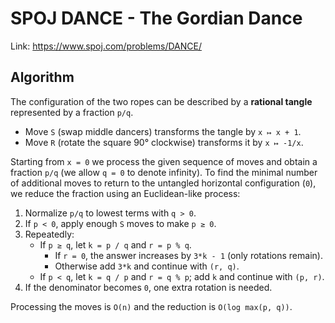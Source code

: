 # SPOJ DANCE - The Gordian Dance

Link: https://www.spoj.com/problems/DANCE/

## Algorithm

The configuration of the two ropes can be described by a **rational tangle**
represented by a fraction `p/q`.

* Move `S` (swap middle dancers) transforms the tangle by `x ↦ x + 1`.
* Move `R` (rotate the square 90° clockwise) transforms it by `x ↦ -1/x`.

Starting from `x = 0` we process the given sequence of moves and obtain a
fraction `p/q` (we allow `q = 0` to denote infinity).  To find the minimal
number of additional moves to return to the untangled horizontal configuration
(`0`), we reduce the fraction using an Euclidean-like process:

1. Normalize `p/q` to lowest terms with `q > 0`.
2. If `p < 0`, apply enough `S` moves to make `p ≥ 0`.
3. Repeatedly:
   * If `p ≥ q`, let `k = p / q` and `r = p % q`.
     - If `r = 0`, the answer increases by `3*k - 1` (only rotations remain).
     - Otherwise add `3*k` and continue with `(r, q)`.
   * If `p < q`, let `k = q / p` and `r = q % p`; add `k` and continue with
     `(p, r)`.
4. If the denominator becomes `0`, one extra rotation is needed.

Processing the moves is `O(n)` and the reduction is `O(log max(p, q))`.
